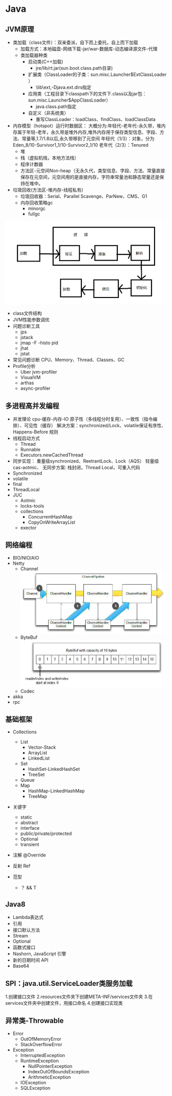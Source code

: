 # Java

## JVM原理
- 类加载（class文件）：双亲委派，自下而上委托，自上而下加载
  - 加载方式：本地磁盘-网络下载-jar/war-数据库-动态编译源文件-代理
  - 类加载器种类
    - 启动类(C++加载)
      - jre/lib/rt.jar(sun.boot.class.path目录)
    - 扩展类（ClassLoader的子类：sun.misc.Launcher$ExtClassLoader ）
      - \lib\ext,-Djava.ext.dirs指定
    - 应用类（工程目录下classpath下的文件下.class以及jar包：sun.misc.Launcher$AppClassLoader）
      - java.class.path指定
    - 自定义（非系统类）
      - 重写ClassLoader：loadClass、findClass、loadClassData
- 内存模型（hotspot）运行时数据区：
    大概分为:年轻代-老年代-永久带，堆内存属于年轻-老年，永久带是堆外内存,堆外内存用于保存类型信息、字段、方法、常量等,1.7/1.8以后,永久带移到了元空间
    年轻代（1/3）：对象，分为Eden_8/10-Survivor1_1/10-Survivor2_1/10
    老年代（2/3）：Tenured
  - 堆
  - 栈（虚拟机栈，本地方法栈）
  - 程序计数器
  - 方法区-元空间Non-heap（无永久代，类型信息、字段、方法、常量直接保存在元空间，元空间用的是直接内存，字符串常量池和静态常量还是保持在堆中。
- 垃圾回收(方法区-堆内存-线程私有)
    - 垃圾回收器：Serial、Parallel Scavenge、ParNew、CMS、G1
    - 内存回收策略gc
      - minorgc
      - fullgc

![image](image.png)
- class文件结构
- JVM性能参数调优
- 问题诊断工具
    - jps
    - jstack
    - jmap -F -histo pid
    - jhat
    - jstat
- 常见问题诊断
  CPU、Memory、Thread、Classes、GC
- Profile分析
  - Uber jvm-profiler
  - VisualVM
  - arthas
  - async-profiler
## 多进程高并发编程
- 并发理论
cpu-缓存-内存-IO
 原子性（多线程分时复用）、一致性（指令编排）、可见性（缓存）
 解决方案：synchronized/Lock、volatile保证有序性、Happens-Before 规则
- 线程启动方式
    - Thread
    - Runnable
    - Executors.newCachedThread
- 同步实现：
重量级synchronized、ReetrantLock、Lock（AQS）
轻量级cas-aotmic、
无同步方案: 栈封闭，Thread Local，可重入代码
- Synchronized
- volatile
- final
- ThreadLocal
- JUC
    - Aotmic
    - locks-tools
    - collections
        - ConcurrentHashMap
        - CopyOnWriteArrayList
    - exector


## 网络编程
* BIO/NIO/AIO
* Netty
  * Channel
  ![img.png](img.png)
  * ByteBuf
  ![img_1.png](img_1.png)
  * Codec
* akka
* rpc


## 基础框架

- Collections
    - List
        - Vector-Stack
        - ArrayList
        - LinkedList
    - Set
        - HashSet-LinkedHashSet
        - TreeSet
    - Queue
    - Map
        - HashMap-LinkedHashMap
        - TreeMap

- 关键字
    - static
    - abstract
    - interface
    - public/private/protected
    - Optional
    - transient

- 注解 @Override

- 反射 Ref

- 范型 <T>
    - ？ && T

## Java8
- Lambda表达式
- 引用
- 接口默认方法
- Stream
- Optional
- 函数式接口
- Nashorn, JavaScript 引擎
- 新的日期时间 API
- Base64
## SPI：java.util.ServiceLoader类服务加载
1.创建接口文件
2.resources文件夹下创建META-INF/services文件夹
3.在services文件夹中创建文件，用接口命名
4.创建接口实现类

## 异常类-Throwable
- Error
  - OutOfMemoryError
  - StackOverflowError
- Exception
  - InterruptedException
  - RuntimeException
    - NullPointerException
    - IndexOutOfBoundsException
    - ArithmeticException
  - IOException
  - SQLException







